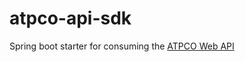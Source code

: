 # atpco-api-sdk
Spring boot starter for consuming the  <a href="https://developer.atpco.net/apis">ATPCO Web API</a>